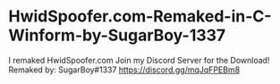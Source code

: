 # HwidSpoofer.com-Remaked-in-C-Winform-by-SugarBoy-1337
I remaked HwidSpoofer.com Join my Discord Server for the Download! Remaked by: SugarBoy#1337  https://discord.gg/mqJqFPEBm8
